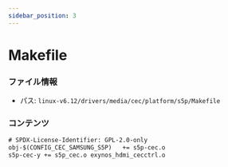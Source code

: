 ```yaml
---
sidebar_position: 3
---
```

# Makefile

### ファイル情報

- パス: `linux-v6.12/drivers/media/cec/platform/s5p/Makefile`

### コンテンツ

```txt
# SPDX-License-Identifier: GPL-2.0-only
obj-$(CONFIG_CEC_SAMSUNG_S5P)	+= s5p-cec.o
s5p-cec-y += s5p_cec.o exynos_hdmi_cecctrl.o

```
